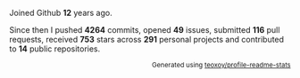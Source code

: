 Joined Github **12** years ago.

Since then I pushed **4264** commits, opened **49** issues, submitted **116** pull requests, received **753** stars across **291** personal projects and contributed to **14** public repositories.

<p align="right"><sub>Generated using <a href="https://github.com/marketplace/actions/profile-readme-stats">teoxoy/profile-readme-stats</a></sub></p>
